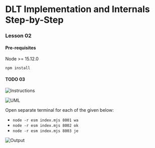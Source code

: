 # DLT Implementation and Internals Step-by-Step

### Lesson 02

#### Pre-requisites

Node >= 15.12.0

`npm install`

#### TODO 03

![Instructions]()

![UML]()

Open separate terminal for each of the given below:

- `node -r esm index.mjs 8001 wa`
- `node -r esm index.mjs 8002 ok`
- `node -r esm index.mjs 8003 je`

![Output]()
